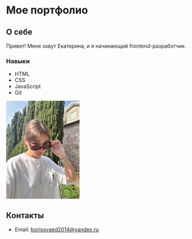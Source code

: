 # Мое портфолио

## О себе
Привет! Меня зовут Екатерина, и я начинающий frontend-разработчик.

### Навыки
- HTML
- CSS
- JavaScript
- Git

![Моя фотография](image-1.png)

## Контакты
- Email: borisovaed2014@yandex.ru
